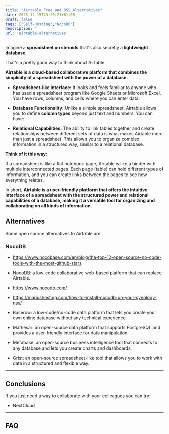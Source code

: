 ```yaml
---
title: "Airtable Free and OSS Alternatives"
date: 2025-12-15T23:20:21+01:00
draft: false
tags: ["Self-Hosting","NocoDB"]
description: ''
url: 'airtable-alternatives'
---
```


Imagine a **spreadsheet on steroids** that's also secretly a **lightweight database**. 

That's a pretty good way to think about Airtable.

**Airtable is a cloud-based collaborative platform that combines the simplicity of a spreadsheet with the power of a database.**


* **Spreadsheet-like Interface:** It looks and feels familiar to anyone who has used a spreadsheet program like Google Sheets or Microsoft Excel. You have rows, columns, and cells where you can enter data.
* **Database Functionality:** Unlike a simple spreadsheet, Airtable allows you to define **column types** beyond just text and numbers. You can have:

* **Relational Capabilities:** The ability to link tables together and create relationships between different sets of data is what makes Airtable more than just a spreadsheet. This allows you to organize complex information in a structured way, similar to a relational database.

**Think of it this way:**

If a spreadsheet is like a flat notebook page, Airtable is like a binder with multiple interconnected pages. Each page (table) can hold different types of information, and you can create links between the pages to see how everything relates.

In short, **Airtable is a user-friendly platform that offers the intuitive interface of a spreadsheet with the structured power and relational capabilities of a database, making it a versatile tool for organizing and collaborating on all kinds of information.**


## Alternatives

Some open source alternatives to Airtable are: 


### NocoDB

* https://www.nocobase.com/en/blog/the-top-12-open-source-no-code-tools-with-the-most-github-stars

* NocoDB: a low-code collaborative web-based platform that can replace Airtable.

* https://www.nocodb.com/
* https://mariushosting.com/how-to-install-nocodb-on-your-synology-nas/

* Baserow: a low-code/no-code data platform that lets you create your own online database without any technical experience.
* Mathesar: an open-source data platform that supports PostgreSQL and provides a user-friendly interface for data manipulation.
* Metabase: an open-source business intelligence tool that connects to any database and lets you create charts and dashboards.
* Grist: an open-source spreadsheet-like tool that allows you to work with data in a structured and flexible way.

---


## Conclusions

If you just need a way to collaborate with your colleagues you can try:

* NextCloud

---

## FAQ